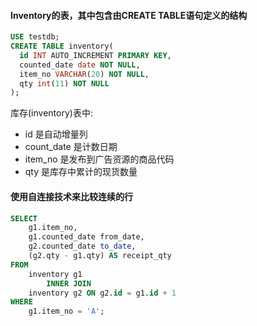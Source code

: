 #### Inventory的表，其中包含由CREATE TABLE语句定义的结构
```sql
USE testdb;
CREATE TABLE inventory(
  id INT AUTO_INCREMENT PRIMARY KEY,
  counted_date date NOT NULL,
  item_no VARCHAR(20) NOT NULL,
  qty int(11) NOT NULL
);
```

库存(inventory)表中:
- id 是自动增量列
- count_date 是计数日期
- item_no 是发布到广告资源的商品代码
- qty 是库存中累计的现货数量

#### 使用自连接技术来比较连续的行
```sql
SELECT
    g1.item_no,
    g1.counted_date from_date,
    g2.counted_date to_date,
    (g2.qty - g1.qty) AS receipt_qty
FROM
    inventory g1
        INNER JOIN
    inventory g2 ON g2.id = g1.id + 1
WHERE
    g1.item_no = 'A';
```
